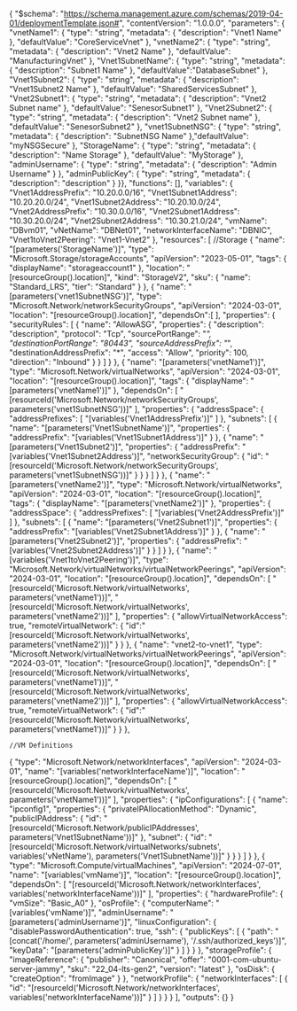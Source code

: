 {
    "$schema": "https://schema.management.azure.com/schemas/2019-04-01/deploymentTemplate.json#",
    "contentVersion": "1.0.0.0",
    "parameters": {
        "vnetName1": {
        "type": "string",
        "metadata": {
            "description": "Vnet1 Name"
        },
        "defaultValue": "CoreServiceVnet"
    },
        "vnetName2": {
        "type": "string",
        "metadata": {
            "description": "Vnet2 Name"
        },
        "defaultValue": "ManufacturingVnet"
    },
        "Vnet1SubnetName": {
            "type": "string",
            "metadata": {
                "description": "Subnet1 Name"
            },
            "defaultValue":"DatabaseSubnet"
    },
        "Vnet1Subnet2": {
        "type": "string",
        "metadata": {
            "description": "Vnet1Subnet2 Name"
        },
        "defaultValue": "SharedServicesSubnet"
    },
        "Vnet2Subnet1": {
            "type": "string",
            "metadata": {
                "description": "Vnet2 Subnet name"
            },
            "defaultValue": "SenesorSubnet1"
    },
        "Vnet2Subnet2": {
            "type": "string",
            "metadata": {
                "description": "Vnet2 Subnet name"
            },
            "defaultValue": "SenesorSubnet2"
    },
    "vnet1SubnetNSG": {
        "type": "string",
        "metadata": {
            "description": "SubnetNSG Name"
        },"defaultValue": "myNSGSecure"
    },
    "StorageName": {
        "type": "string",
        "metadata": {
            "description": "Name Storage"
        }, "defaultValue": "MyStorage"
    },
    "adminUsername": {
        "type": "string",
        "metadata": {
            "description": "Admin Username"
        }
    },
    "adminPublicKey": {
        "type": "string",
        "metadata": {
            "description": "description"
        }
    }},
    "functions": [],
    "variables": {
        "Vnet1AddressPrefix": "10.20.0.0/16",
        "Vnet1Subnet1Address": "10.20.20.0/24",
        "Vnet1Subnet2Address": "10.20.10.0/24",
        "Vnet2AddressPrefix": "10.30.0.0/16",
        "Vnet2Subnet1Address": "10.30.20.0/24",
        "Vnet2Subnet2Address": "10.30.21.0/24",
        "vmName": "DBvm01",
        "vNetName": "DBNet01",
        "networkInterfaceName": "DBNIC",
        "Vnet1toVnet2Peering": "Vnet1-Vnet2"
        },
    "resources": [
        //Storage
      {
        "name": "[parameters('StorageName')]",
        "type": "Microsoft.Storage/storageAccounts",
        "apiVersion": "2023-05-01",
        "tags": {
            "displayName": "storageaccount1"
        },
        "location": "[resourceGroup().location]",
        "kind": "StorageV2",
        "sku": {
            "name": "Standard_LRS",
            "tier": "Standard"
        }
      },
    {
        "name": "[parameters('vnet1SubnetNSG')]",
        "type": "Microsoft.Network/networkSecurityGroups",
        "apiVersion": "2024-03-01",
        "location": "[resourceGroup().location]",
        "dependsOn":[
            ],
        "properties": {
            "securityRules": [
                {
                    "name": "AllowASG",
                    "properties": {
                        "description": "description",
                        "protocol": "Tcp",
                        "sourcePortRange": "*",
                        "destinationPortRange": "80443",
                        "sourceAddressPrefix": "*",
                        "destinationAddressPrefix": "*",
                        "access": "Allow",
                        "priority": 100,
                        "direction": "Inbound"
                    }
                }
            ]
        }
    },
    {
        "name": "[parameters('vnetName1')]",
        "type": "Microsoft.Network/virtualNetworks",
        "apiVersion": "2024-03-01",
        "location": "[resourceGroup().location]",
        "tags": {
            "displayName": "[parameters('vnetName1')]"
        },
        "dependsOn": [
            "[resourceId('Microsoft.Network/networkSecurityGroups', parameters('vnet1SubnetNSG'))]"
        ],
        "properties": {
            "addressSpace": {
                "addressPrefixes": [
                    "[variables('Vnet1AddressPrefix')]"
                ]
            },
            "subnets": [
                {
                    "name": "[parameters('Vnet1SubnetName')]",
                    "properties": {
                        "addressPrefix": "[variables('Vnet1Subnet1Address')]"
                    }
                },
                {
                    "name": "[parameters('Vnet1Subnet2')]",
                    "properties": {
                        "addressPrefix": "[variables('Vnet1Subnet2Address')]",
                        "networkSecurityGroup": {
                            "id": "[resourceId('Microsoft.Network/networkSecurityGroups', parameters('vnet1SubnetNSG'))]"
                        }
                    }
                }
            ]
        }
    },
    {
        "name": "[parameters('vnetName2')]",
        "type": "Microsoft.Network/virtualNetworks",
        "apiVersion": "2024-03-01",
        "location": "[resourceGroup().location]",
        "tags": {
            "displayName": "[parameters('vnetName2')]"
        },
        "properties": {
            "addressSpace": {
                "addressPrefixes": [
                    "[variables('Vnet2AddressPrefix')]"
                ]
            },
            "subnets": [
                {
                    "name": "[parameters('Vnet2Subnet1')]",
                    "properties": {
                        "addressPrefix": "[variables('Vnet2Subnet1Address')]"
                    }
                },
                {
                    "name": "[parameters('Vnet2Subnet2')]",
                    "properties": {
                        "addressPrefix": "[variables('Vnet2Subnet2Address')]"
                    }
                } 
            ]
        }
    },
    {
        "name": "[variables('Vnet1toVnet2Peering')]",
        "type": "Microsoft.Network/virtualNetworks/virtualNetworkPeerings",
        "apiVersion": "2024-03-01",
        "location": "[resourceGroup().location]",
        "dependsOn": [
            "[resourceId('Microsoft.Network/virtualNetworks', parameters('vnetName1'))]",
            "[resourceId('Microsoft.Network/virtualNetworks', parameters('vnetName2'))]"
        ],
        "properties": {
            "allowVirtualNetworkAccess": true,
            "remoteVirtualNetwork": {
                "id":"[resourceId('Microsoft.Network/virtualNetworks', parameters('vnetName2'))]"
            }
        }
    },
    {
        "name": "vnet2-to-vnet1",
        "type": "Microsoft.Network/virtualNetworks/virtualNetworkPeerings",
        "apiVersion": "2024-03-01",
        "location": "[resourceGroup().location]",
        "dependsOn": [
            "[resourceId('Microsoft.Network/virtualNetworks', parameters('vnetName1'))]",
            "[resourceId('Microsoft.Network/virtualNetworks', parameters('vnetName2'))]"
        ],
        "properties": {
            "allowVirtualNetworkAccess": true,
            "remoteVirtualNetwork": {
                "id":"[resourceId('Microsoft.Network/virtualNetworks', parameters('vnetName1'))]"
            }
        }
    },
    
    //VM Definitions
  {
    "type": "Microsoft.Network/networkInterfaces",
    "apiVersion": "2024-03-01",
    "name": "[variables('networkInterfaceName')]",
    "location": "[resourceGroup().location]",
    "dependsOn": [
        "[resourceId('Microsoft.Network/virtualNetworks', parameters('vnetName1'))]"
    ],
    "properties": {
        "ipConfigurations": [
            {
                "name": "ipconfig1",
                "properties": {
                    "privateIPAllocationMethod": "Dynamic",
                    "publicIPAddress": {
                        "id": "[resourceId('Microsoft.Network/publicIPAddresses', parameters('Vnet1SubnetName'))]"
                    },
                    "subnet": {
                        "id": "[resourceId('Microsoft.Network/virtualNetworks/subnets', variables('vNetName'), parameters('Vnet1SubnetName'))]"
                    }
                }
            }
        ]
    }
  },
  {
    "type": "Microsoft.Compute/virtualMachines",
    "apiVersion": "2024-07-01",
    "name": "[variables('vmName')]",
    "location": "[resourceGroup().location]",
    "dependsOn": [
        "[resourceId('Microsoft.Network/networkInterfaces', variables('networkInterfaceName'))]"
    ],
    "properties": {
        "hardwareProfile": {
            "vmSize": "Basic_A0"
        },
        "osProfile": {
            "computerName": "[variables('vmName')]",
            "adminUsername": "[parameters('adminUsername')]",
            "linuxConfiguration": {
                "disablePasswordAuthentication": true,
                "ssh": {
                    "publicKeys": [
                        {
                            "path": "[concat('/home/', parameters('adminUsername'), '/.ssh/authorized_keys')]",
                            "keyData": "[parameters('adminPublicKey')]"
                        }
                    ]
                }
            }
        },
        "storageProfile": {
            "imageReference": {
                "publisher": "Canonical",
                "offer": "0001-com-ubuntu-server-jammy",
                "sku": "22_04-lts-gen2",
                "version": "latest"
            },
            "osDisk": {
                "createOption": "fromImage"
            }
        },
        "networkProfile": {
            "networkInterfaces": [
                {
                    "id": "[resourceId('Microsoft.Network/networkInterfaces', variables('networkInterfaceName'))]"
                }
            ]
        }
    }
  }
    ],
    "outputs": {}
}
